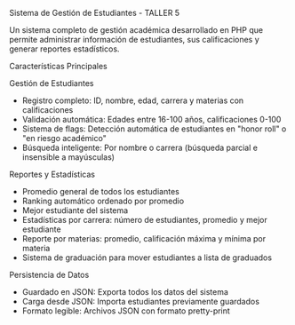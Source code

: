 Sistema de Gestión de Estudiantes - TALLER 5

Un sistema completo de gestión académica desarrollado en PHP que permite administrar información de estudiantes, sus calificaciones y generar reportes estadísticos.

Características Principales

Gestión de Estudiantes
- Registro completo: ID, nombre, edad, carrera y materias con calificaciones
- Validación automática: Edades entre 16-100 años, calificaciones 0-100
- Sistema de flags: Detección automática de estudiantes en "honor roll" o "en riesgo académico"
- Búsqueda inteligente: Por nombre o carrera (búsqueda parcial e insensible a mayúsculas)

Reportes y Estadísticas
- Promedio general de todos los estudiantes
- Ranking automático ordenado por promedio
- Mejor estudiante del sistema
- Estadísticas por carrera: número de estudiantes, promedio y mejor estudiante
- Reporte por materias: promedio, calificación máxima y mínima por materia
- Sistema de graduación para mover estudiantes a lista de graduados

Persistencia de Datos
- Guardado en JSON: Exporta todos los datos del sistema
- Carga desde JSON: Importa estudiantes previamente guardados
- Formato legible: Archivos JSON con formato pretty-print

